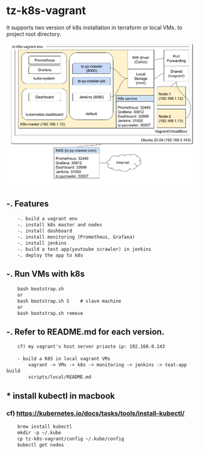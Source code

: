 # tz-k8s-vagrant

It supports two version of k8s installation in terraform or local VMs.
to project root directory. 

![Architecture1](./resource/tz-k8s-vagrant-env.png)

## -. Features 
```
    -. build a vagrant env
    -. install k8s master and nodes
    -. install dashboard
    -. install monitoring (Prometheus, Grafana)
    -. install jenkins
    -. build a test app(youtoube scrawler) in jenkins
    -. deploy the app to k8s 
```

## -. Run VMs with k8s 
``` 
    bash bootstrap.sh
    or
    bash bootstrap.sh S    # slave machine
    or
    bash bootstrap.sh remove
``` 

## -. Refer to README.md for each version.
```
    cf) my vagrant's host server priavte ip: 192.168.0.143

    - build a K8S in local vagrant VMs
        vagrant -> VMs -> k8s -> monitoring -> jenkins -> teat-app build
        scripts/local/README.md
```

## * install kubectl in macbook 
### cf) https://kubernetes.io/docs/tasks/tools/install-kubectl/
``` 
    brew install kubectl
    mkdir -p ~/.kube
    cp tz-k8s-vagrant/config ~/.kube/config
    kubectl get nodes
```



